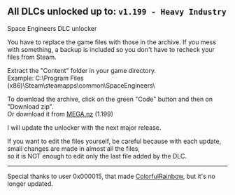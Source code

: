 ## All DLCs unlocked up to: `v1.199 - Heavy Industry`

Space Engineers DLC unlocker

You have to replace the game files with those in the archive.
If you mess with something, a backup is included so you don't have to recheck your files from Steam.

Extract the "Content" folder in your game directory.  
Example: C:\Program Files (x86)\Steam\steamapps\common\SpaceEngineers\

To download the archive, click on the green "Code" button and then on "Download zip".  
Or download it from [MEGA.nz](https://mega.nz/file/OdIBgK5B#XNFf175_yigNXa6eTokah3UjqnUjCgm7qMDQ7Ph80ss) (1.199)

I will update the unlocker with the next major release.

If you want to edit the files yourself, be careful because with each update,  
small changes are made in almost all the files,  
so it is NOT enough to edit only the last file added by the DLC.

---

Special thanks to user 0x000015, that made [ColorfulRainbow](https://github.com/0x000015/ColorfulRainbow), but it's no longer updated.
